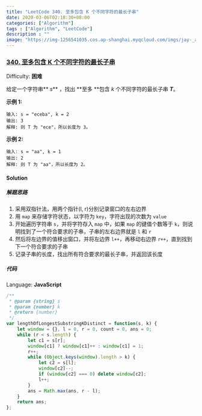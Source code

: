 ```yaml
---
title: "LeetCode 340. 至多包含 K 个不同字符的最长子串"
date: 2020-03-06T02:18:30+08:00
categories: ["Algorithm"]
tags : ["Algorithm", "LeetCode"]
description : ""
image: "https://img-1256541035.cos.ap-shanghai.myqcloud.com/imgs/jay-_aKgzvKD5lo-unsplash.jpg"
---
```


### [340\. 至多包含 K 个不同字符的最长子串](https://leetcode-cn.com/problems/longest-substring-with-at-most-k-distinct-characters/)

Difficulty: **困难**


给定一个字符串** _s_** ，找出 **至多 **包含 _k_ 个不同字符的最长子串 **_T_**。

**示例 1:**

```
输入: s = "eceba", k = 2
输出: 3
解释: 则 T 为 "ece"，所以长度为 3。
```

**示例 2:**

```
输入: s = "aa", k = 1
输出: 2
解释: 则 T 为 "aa"，所以长度为 2。
```


#### Solution

##### 解题思路

1. 采用双指针法，用两个指针(l, r)分别记录窗口的左右边界
2. 用 `map` 来存储字符状态，以字符为 `key`，字符出现的次数为 `value`
3. 开始遍历字符串 `s`，并将字符存入 `map` 中，如果 `map` 的键值个数等于 `k`，则说明找到了一个符合要求的子串，子串的左右边界就是 `l` 和 `r`
4. 然后将左边界的值移出窗口，并将左边界 `l++`，再移动右边界 `r++`，直到找到下一个符合要求的子串
5. 记录子串的长度，找出所有符合要求的最长子串，并返回该长度

##### 代码

Language: **JavaScript**

```javascript
​/**
 * @param {string} s
 * @param {number} k
 * @return {number}
 */
var lengthOfLongestSubstringKDistinct = function(s, k) {
    let window = {}, l = 0, r = 0, count = 0, ans = 0;
    while (r < s.length) {
        let c1 = s[r];
        window[c1] ? window[c1]++ : window[c1] = 1;
        r++;
        while (Object.keys(window).length > k) {
            let c2 = s[l];
            window[c2]--;
            if (window[c2] === 0) delete window[c2];
            l++;
        }
        ans = Math.max(ans, r - l);
    }
    return ans;
};
```